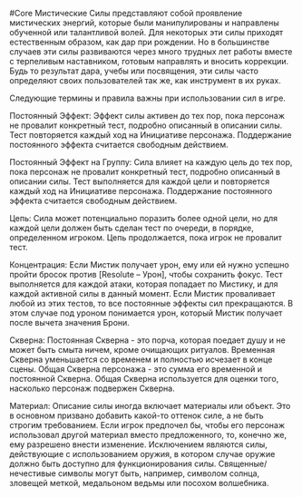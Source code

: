 #Core
Мистические Силы представляют собой проявление мистических энергий, которые были манипулированы и направлены обученной или талантливой волей. Для некоторых эти силы приходят естественным образом, как дар при рождении. Но в большинстве случаев эти силы развиваются через много трудных лет работы вместе с терпеливым наставником, готовым направлять и вносить коррекции. Будь то результат дара, учебы или посвящения, эти силы часто определяют своих пользователей так же, как инструмент в их руках.

Следующие термины и правила важны при использовании сил в игре.

Постоянный Эффект: Эффект силы активен до тех пор, пока персонаж не провалит конкретный тест, подробно описанный в описании силы. Тест повторяется каждый ход на Инициативе персонажа. Поддержание постоянного эффекта считается свободным действием.

Постоянный Эффект на Группу: Сила влияет на каждую цель до тех пор, пока персонаж не провалит конкретный тест, подробно описанный в описании силы. Тест выполняется для каждой цели и повторяется каждый ход на Инициативе персонажа. Поддержание постоянного эффекта считается свободным действием.

Цепь: Сила может потенциально поразить более одной цели, но для каждой цели должен быть сделан тест по очереди, в порядке, определенном игроком. Цепь продолжается, пока игрок не провалит тест.

Концентрация: Если Мистик получает урон, ему или ей нужно успешно пройти бросок против [Resolute – Урон], чтобы сохранить фокус. Тест выполняется для каждой атаки, которая попадает по Мистику, и для каждой активной силы в данный момент. Если Мистик проваливает любой из этих тестов, то все постоянные эффекты сил прекращаются. В этом случае под уроном понимается урон, который Мистик получает после вычета значения Брони.

Скверна: Постоянная Скверна - это порча, которая поедает душу и не может быть смыта ничем, кроме очищающих ритуалов. Временная Скверна уменьшается со временем и полностью исчезает в конце сцены. Общая Скверна персонажа - это сумма его временной и постоянной Скверна. Общая Скверна используется для оценки того, насколько персонаж подвержен Скверна.

Материал: Описание силы иногда включает материалы или объект. Это в основном призвано добавить какой-то оттенок силе, а не быть строгим требованием. Если игрок предпочел бы, чтобы его персонаж использовал другой материал вместо предложенного, то, конечно же, ему разрешено внести изменение. Исключением являются силы, действующие с использованием оружия, в котором случае оружие должно быть доступно для функционирования силы. Священные/нечестивые символы могут быть, например, символом солнца, зловещей меткой, медальоном ведьмы или посохом волшебника.